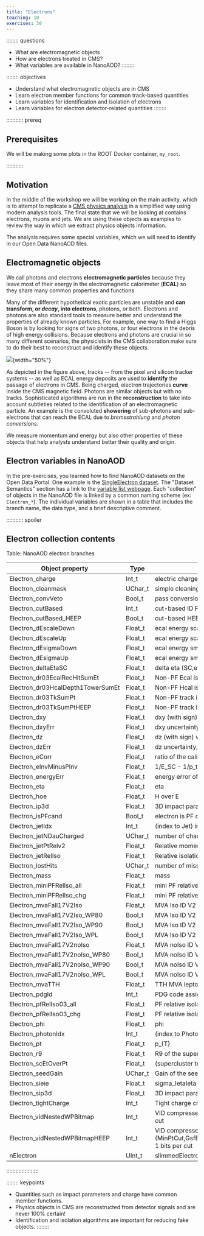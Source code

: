 ```yaml
---
title: "Electrons"
teaching: 10
exercises: 30
---
```


:::::::: questions
- What are electromagnetic objects
- How are electrons treated in CMS?
- What variables are available in NanoAOD?
::::::::

:::::::: objectives
- Understand what electromagnetic objects are in CMS
- Learn electron member functions for common track-based quantities
- Learn variables for identification and isolation of electrons
- Learn variables for electron detector-related quantities
::::::::

::::::::::: prereq
## Prerequisites

We will be making some plots in the ROOT Docker container, `my_root`.

:::::::::::

## Motivation

In the middle of the workshop we will be working on the main activity, which is to attempt to replicate a [CMS physics analysis](https://link.springer.com/content/pdf/10.1007/JHEP09(2017)051.pdf) in a simplified way using modern analysis tools. The final state that we will be looking at contains electrons, muons and jets.  We are using these objects as examples to review the way in which we extract physics objects information.

The analysis requires some special variables, which we will need to identify in our Open Data NanoAOD files.

## Electromagnetic objects

We call photons and electrons **electromagnetic particles** because they leave most of their energy in the electromagnetic calorimeter (**ECAL**) so they share many common properties and functions

Many of the different hypothetical exotic particles are unstable and **can transform, or *decay*, into electrons**, photons, or both. Electrons and photons are also standard tools to measure better and understand the properties of already known particles.  For example, one way to find a Higgs Boson is by looking for signs of two photons, or four electrons in the debris of high energy collisions. Because electrons and photons are crucial in so many different scenarios, the physicists in the CMS collaboration make sure to do their best to reconstruct and identify these objects.

![](fig/brem.gif){width="50%"}

As depicted in the figure above, tracks -- from the pixel and silicon tracker systems -- as well as ECAL energy deposits are used to **identify** the passage of electrons in CMS.  Being charged, electron trajectories **curve** inside the CMS magnetic field.  Photons are similar objects but with no tracks.  Sophisticated algorithms are run in the **reconstruction** to take into account subtleties related to the identification of an electromagnetic particle.  An example is the convoluted **showering** of sub-photons and sub-electrons that can reach the ECAL due to *bremsstrahlung* and *photon conversions*.

We measure momentum and energy but also other properties of these objects that help analysts understand better their quality and origin. 

## Electron variables in NanoAOD

In the pre-exercises, you learned how to find NanoAOD datasets on the Open Data Portal. One example is the [SingleElectron dataset](https://opendata.cern.ch/record/30562). The "Dataset Semantics" section has a link to the [variable list webpage](https://opendata.cern.ch/eos/opendata/cms/dataset-semantics/NanoAOD/30562/SingleElectron_doc.html). Each "collection" of objects in the NanoAOD file is linked by a common naming scheme (ex: `Electron_*`). The individual variables are shown in a table that includes the branch name, the data type, and a brief descriptive comment.

::::::::::: spoiler
## Electron collection contents

Table: NanoAOD electron branches

| Object property | Type | Description |
| --------------- | ---- | ----------- |
| Electron_charge | Int_t | electric charge |
| Electron_cleanmask | UChar_t | simple cleaning mask with priority to leptons |
| Electron_convVeto | Bool_t | pass conversion veto |
| Electron_cutBased | Int_t | cut-based ID Fall17 V2 (0:fail, 1:veto, 2:loose, 3:medium, 4:tight) |
| Electron_cutBased_HEEP | Bool_t | cut-based HEEP ID |
| Electron_dEscaleDown | Float_t | ecal energy scale shifted 1 sigma down (adding gain/stat/syst in quadrature) |
| Electron_dEscaleUp | Float_t | ecal energy scale shifted 1 sigma up(adding gain/stat/syst in quadrature) |
| Electron_dEsigmaDown | Float_t | ecal energy smearing value shifted 1 sigma up |
| Electron_dEsigmaUp | Float_t | ecal energy smearing value shifted 1 sigma up |
| Electron_deltaEtaSC | Float_t | delta eta (SC,ele) with sign |
| Electron_dr03EcalRecHitSumEt | Float_t | Non-PF Ecal isolation within a delta R cone of 0.3 with electron pt > 35 GeV |
| Electron_dr03HcalDepth1TowerSumEt | Float_t | Non-PF Hcal isolation within a delta R cone of 0.3 with electron pt > 35 GeV |
| Electron_dr03TkSumPt | Float_t | Non-PF track isolation within a delta R cone of 0.3 with electron pt > 35 GeV |
| Electron_dr03TkSumPtHEEP | Float_t | Non-PF track isolation within a delta R cone of 0.3 with electron pt > 35 GeV used in HEEP ID |
| Electron_dxy | Float_t | dxy (with sign) wrt first PV, in cm |
| Electron_dxyErr | Float_t | dxy uncertainty, in cm |
| Electron_dz | Float_t | dz (with sign) wrt first PV, in cm |
| Electron_dzErr | Float_t | dz uncertainty, in cm |
| Electron_eCorr | Float_t | ratio of the calibrated energy/miniaod energy |
| Electron_eInvMinusPInv | Float_t | 1/E_SC - 1/p_trk |
| Electron_energyErr | Float_t | energy error of the cluster-track combination |
| Electron_eta | Float_t | eta |
| Electron_hoe | Float_t | H over E |
| Electron_ip3d | Float_t | 3D impact parameter wrt first PV, in cm |
| Electron_isPFcand | Bool_t | electron is PF candidate |
| Electron_jetIdx | Int_t | (index to Jet) index of the associated jet (-1 if none) |
| Electron_jetNDauCharged | UChar_t | number of charged daughters of the closest jet |
| Electron_jetPtRelv2 | Float_t | Relative momentum of the lepton with respect to the closest jet after subtracting the lepton |
| Electron_jetRelIso | Float_t | Relative isolation in matched jet (1/ptRatio-1, pfRelIso04_all if no matched jet) |
| Electron_lostHits | UChar_t | number of missing inner hits |
| Electron_mass | Float_t | mass |
| Electron_miniPFRelIso_all | Float_t | mini PF relative isolation, total (with scaled rho*EA PU corrections) |
| Electron_miniPFRelIso_chg | Float_t | mini PF relative isolation, charged component |
| Electron_mvaFall17V2Iso | Float_t | MVA Iso ID V2 score |
| Electron_mvaFall17V2Iso_WP80 | Bool_t | MVA Iso ID V2 WP80 |
| Electron_mvaFall17V2Iso_WP90 | Bool_t | MVA Iso ID V2 WP90 |
| Electron_mvaFall17V2Iso_WPL | Bool_t | MVA Iso ID V2 loose WP |
| Electron_mvaFall17V2noIso | Float_t | MVA noIso ID V2 score |
| Electron_mvaFall17V2noIso_WP80 | Bool_t | MVA noIso ID V2 WP80 |
| Electron_mvaFall17V2noIso_WP90 | Bool_t | MVA noIso ID V2 WP90 |
| Electron_mvaFall17V2noIso_WPL | Bool_t | MVA noIso ID V2 loose WP |
| Electron_mvaTTH | Float_t | TTH MVA lepton ID score |
| Electron_pdgId | Int_t | PDG code assigned by the event reconstruction (not by MC truth) |
| Electron_pfRelIso03_all | Float_t | PF relative isolation dR=0.3, total (with rho*EA PU corrections) |
| Electron_pfRelIso03_chg | Float_t | PF relative isolation dR=0.3, charged component |
| Electron_phi | Float_t | phi |
| Electron_photonIdx | Int_t | (index to Photon) index of the associated photon (-1 if none) |
| Electron_pt | Float_t | p_{T} |
| Electron_r9 | Float_t | R9 of the supercluster, calculated with full 5x5 region |
| Electron_scEtOverPt | Float_t | (supercluster transverse energy)/pt-1 |
| Electron_seedGain | UChar_t | Gain of the seed crystal |
| Electron_sieie | Float_t | sigma_IetaIeta of the supercluster, calculated with full 5x5 region |
| Electron_sip3d | Float_t | 3D impact parameter significance wrt first PV, in cm |
| Electron_tightCharge | Int_t | Tight charge criteria (0:none, 1:isGsfScPixChargeConsistent, 2:isGsfCtfScPixChargeConsistent) |
| Electron_vidNestedWPBitmap | Int_t | VID compressed bitmap (MinPtCut,GsfEleSCEtaMultiRangeCut,GsfEleDEtaInSeedCut,GsfEleDPhiInCut,GsfEleFull5x5SigmaIEtaIEtaCut,GsfEleHadronicOverEMEnergyScaledCut,GsfEleEInverseMinusPInverseCut,GsfEleRelPFIsoScaledCut,GsfEleConversionVetoCut,GsfEleMissingHitsCut), 3 bits per cut |
| Electron_vidNestedWPBitmapHEEP | Int_t | VID compressed bitmap (MinPtCut,GsfEleSCEtaMultiRangeCut,GsfEleDEtaInSeedCut,GsfEleDPhiInCut,GsfEleFull5x5SigmaIEtaIEtaWithSatCut,GsfEleFull5x5E2x5OverE5x5WithSatCut,GsfEleHadronicOverEMLinearCut,GsfEleTrkPtIsoCut,GsfEleEmHadD1IsoRhoCut,GsfEleDxyCut,GsfEleMissingHitsCut,GsfEleEcalDrivenCut), 1 bits per cut |
| nElectron | UInt_t | slimmedElectrons after basic selection (pt > 5 ) |
:::::::::::::::::::::


:::::::: keypoints
- Quantities such as impact parameters and charge have common member functions.
- Physics objects in CMS are reconstructed from detector signals and are never 100% certain!
- Identification and isolation algorithms are important for reducing fake objects.
::::::::

